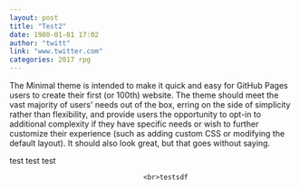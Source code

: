```yaml
---
layout: post
title: "Test2"
date: 1980-01-01 17:02
author: "twitt"
link: "www.twitter.com"
categories: 2017 rpg
---
```



The Minimal theme is intended to make it quick and easy for GitHub Pages users to create their first (or 100th) website. The theme should meet the vast majority of users' needs out of the box, erring on the side of simplicity rather than flexibility, and provide users the opportunity to opt-in to additional complexity if they have specific needs or wish to further customize their experience (such as adding custom CSS or modifying the default layout). It should also look great, but that goes without saying.

test
test
                          test
						  
						             <br>testsdf 
